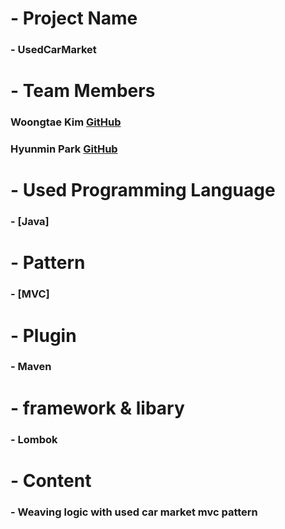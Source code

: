 # - Project Name
### - UsedCarMarket

# - Team Members

### Woongtae Kim [GitHub](https://github.com/angle2v)
### Hyunmin Park [GitHub](https://github.com/Hyunmin1992)

# - Used Programming Language
### - [Java]

# - Pattern
### - [MVC]
# - Plugin
### - Maven
# - framework & libary
### - Lombok

# - Content
### - Weaving logic with used car market mvc pattern
